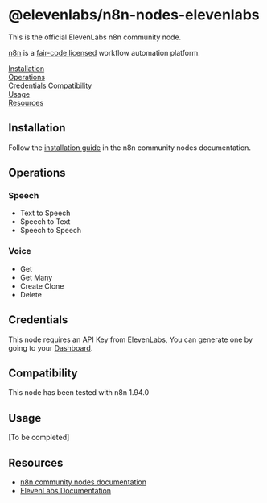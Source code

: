 # @elevenlabs/n8n-nodes-elevenlabs

This is the official ElevenLabs n8n community node.

[n8n](https://n8n.io/) is a [fair-code licensed](https://docs.n8n.io/reference/license/) workflow automation platform.

[Installation](#installation)  
[Operations](#operations)  
[Credentials](#credentials)
[Compatibility](#compatibility)  
[Usage](#usage)  <!-- delete if not using this section -->  
[Resources](#resources)  

## Installation

Follow the [installation guide](https://docs.n8n.io/integrations/community-nodes/installation/) in the n8n community nodes documentation.

## Operations

### Speech
- Text to Speech
- Speech to Text
- Speech to Speech

### Voice
- Get
- Get Many
- Create Clone
- Delete

## Credentials

This node requires an API Key from ElevenLabs, You can generate one by going to your [Dashboard](https://elevenlabs.io/app/settings/api-keys).

## Compatibility

This node has been tested with n8n 1.94.0

## Usage

[To be completed]

## Resources

* [n8n community nodes documentation](https://docs.n8n.io/integrations/#community-nodes)
* [ElevenLabs Documentation](https://elevenlabs.io/docs)
